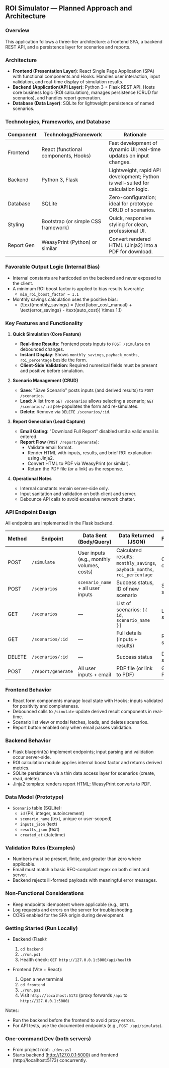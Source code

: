 ## ROI Simulator — Planned Approach and Architecture

### Overview
This application follows a three-tier architecture: a frontend SPA, a backend REST API, and a persistence layer for scenarios and reports.

### Architecture
- **Frontend (Presentation Layer)**: React Single Page Application (SPA) with functional components and Hooks. Handles user interaction, input validation, and real-time display of simulation results.
- **Backend (Application/API Layer)**: Python 3 + Flask REST API. Hosts core business logic (ROI calculation), manages persistence (CRUD for scenarios), and handles report generation.
- **Database (Data Layer)**: SQLite for lightweight persistence of named scenarios.

### Technologies, Frameworks, and Database
| Component  | Technology/Framework                 | Rationale |
|------------|--------------------------------------|-----------|
| Frontend   | React (functional components, Hooks) | Fast development of dynamic UI; real-time updates on input changes. |
| Backend    | Python 3, Flask                      | Lightweight, rapid API development; Python is well-suited for calculation logic. |
| Database   | SQLite                               | Zero-configuration; ideal for prototype CRUD of scenarios. |
| Styling    | Bootstrap (or simple CSS framework)  | Quick, responsive styling for clean, professional UI. |
| Report Gen | WeasyPrint (Python) or similar       | Convert rendered HTML (Jinja2) into a PDF for download. |

### Favorable Output Logic (Internal Bias)
- Internal constants are hardcoded on the backend and never exposed to the client.
- A minimum ROI boost factor is applied to bias results favorably:
  - `min_roi_boost_factor = 1.1`
- Monthly savings calculation uses the positive bias:
  - \(\text{monthly\_savings} = (\text{labor\_cost\_manual} + \text{error\_savings} - \text{auto\_cost}) \times 1.1\)

### Key Features and Functionality
1. **Quick Simulation (Core Feature)**
   - **Real-time Results**: Frontend posts inputs to `POST /simulate` on debounced changes.
   - **Instant Display**: Shows `monthly_savings`, `payback_months`, `roi_percentage` beside the form.
   - **Client-Side Validation**: Required numerical fields must be present and positive before simulation.

2. **Scenario Management (CRUD)**
   - **Save**: "Save Scenario" posts inputs (and derived results) to `POST /scenarios`.
   - **Load**: A list from `GET /scenarios` allows selecting a scenario; `GET /scenarios/:id` pre-populates the form and re-simulates.
   - **Delete**: Remove via `DELETE /scenarios/:id`.

3. **Report Generation (Lead Capture)**
   - **Email Gating**: "Download Full Report" disabled until a valid email is entered.
   - **Report Flow** (`POST /report/generate`):
     - Validate email format.
     - Render HTML with inputs, results, and brief ROI explanation using Jinja2.
     - Convert HTML to PDF via WeasyPrint (or similar).
     - Return the PDF file (or a link) as the response.

4. **Operational Notes**
   - Internal constants remain server-side only.
   - Input sanitation and validation on both client and server.
   - Debounce API calls to avoid excessive network chatter.

### API Endpoint Design
All endpoints are implemented in the Flask backend.

| Method | Endpoint             | Data Sent (Body/Query)                 | Data Returned (JSON)                               | Functionality |
|--------|----------------------|----------------------------------------|----------------------------------------------------|---------------|
| POST   | `/simulate`          | User inputs (e.g., monthly volumes, costs) | Calculated results: `monthly_savings`, `payback_months`, `roi_percentage` | Core calculation |
| POST   | `/scenarios`         | `scenario_name` + all user inputs      | Success status, ID of new scenario                 | Save scenario |
| GET    | `/scenarios`         | —                                      | List of scenarios: `[{ id, scenario_name }]`       | List scenarios |
| GET    | `/scenarios/:id`     | —                                      | Full details (inputs + results)                    | Retrieve scenario |
| DELETE | `/scenarios/:id`     | —                                      | Success status                                     | Delete scenario |
| POST   | `/report/generate`   | All user inputs + email                | PDF file (or link to PDF)                          | Generate PDF report |

### Frontend Behavior
- React form components manage local state with Hooks; inputs validated for positivity and completeness.
- Debounced calls to `/simulate` update derived result components in real-time.
- Scenario list view or modal fetches, loads, and deletes scenarios.
- Report button enabled only when email passes validation.

### Backend Behavior
- Flask blueprint(s) implement endpoints; input parsing and validation occur server-side.
- ROI calculation module applies internal boost factor and returns derived metrics.
- SQLite persistence via a thin data access layer for scenarios (create, read, delete).
- Jinja2 template renders report HTML; WeasyPrint converts to PDF.

### Data Model (Prototype)
- `Scenario` table (SQLite):
  - `id` (PK, integer, autoincrement)
  - `scenario_name` (text, unique or user-scoped)
  - `inputs_json` (text)
  - `results_json` (text)
  - `created_at` (datetime)

### Validation Rules (Examples)
- Numbers must be present, finite, and greater than zero where applicable.
- Email must match a basic RFC-compliant regex on both client and server.
- Backend rejects ill-formed payloads with meaningful error messages.

### Non-Functional Considerations
- Keep endpoints idempotent where applicable (e.g., `GET`).
- Log requests and errors on the server for troubleshooting.
- CORS enabled for the SPA origin during development.

### Getting Started (Run Locally)
- Backend (Flask):
  1. `cd backend`
  2. `./run.ps1`
  6. Health check: `GET http://127.0.0.1:5000/api/health`

- Frontend (Vite + React):
  1. Open a new terminal
  2. `cd frontend`
  3. `./run.ps1`
  5. Visit `http://localhost:5173` (proxy forwards `/api` to `http://127.0.0.1:5000`)

Notes:
- Run the backend before the frontend to avoid proxy errors.
- For API tests, use the documented endpoints (e.g., `POST /api/simulate`).

### One-command Dev (both servers)
- From project root: `./dev.ps1`
- Starts backend (http://127.0.0.1:5000) and frontend (http://localhost:5173) concurrently.


